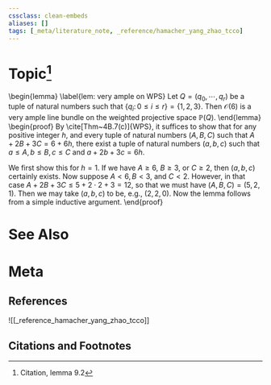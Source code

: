 ```yaml
---
cssclass: clean-embeds
aliases: []
tags: [_meta/literature_note, _reference/hamacher_yang_zhao_tcco]
---
```

# Topic[^1]
\begin{lemma}
\label{lem: very ample on WPS}
Let $Q = (q_0, \cdots, q_r)$ be a tuple of natural numbers such that $\{ q_i \colon 0 \le i \le r \} = \{ 1, 2, 3 \}$. Then $\mathcal{O}(6)$ is a very ample line bundle on the weighted projective space $\mathbb{P}(Q)$.
\end{lemma}
\begin{proof}
By \cite[Thm~4B.7(c)]{WPS}, it suffices to show that for any positive integer $h$, and every tuple of natural numbers $(A, B, C)$ such that $A + 2B + 3C = 6 + 6h$, there exist a tuple of natural numbers $(a, b, c)$ such that $a \le A, b \le B, c \le C$ and $a + 2b + 3c = 6h$. 

We first show this for $h = 1$. If we have $A \ge 6$, $B \ge 3$, or $C \ge 2$, then $(a, b, c)$ certainly exists. Now suppose $A < 6, B < 3$, and $C < 2$. However, in that case $A + 2B + 3C \le 5 + 2\cdot 2 + 3 = 12$, so that we must have $(A, B, C) = (5, 2, 1)$. Then we may take $(a, b, c)$ to be, e.g., $(2, 2, 0)$. Now the lemma follows from a simple inductive argument. 
\end{proof}

# See Also

# Meta
## References
![[_reference_hamacher_yang_zhao_tcco]]


## Citations and Footnotes
[^1]: Citation, lemma 9.2